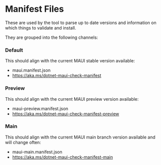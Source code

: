   # Manifest Files
  
  These are used by the tool to parse up to date versions and information on which things to validate and install.
  
  They are grouped into the following channels:
  
  
  ### Default
  This should align with the current MAUI stable version available:
  - maui.manifest.json
  - https://aka.ms/dotnet-maui-check-manifest
  
  ### Preview
  This should align with the current MAUI preview version available:
  - maui-preview.manifest.json
  - https://aka.ms/dotnet-maui-check-manifest-preview
  
  ### Main
  This should align with the current MAUI main branch version available and will change often:
  - maui-main.manifest.json
  - https://aka.ms/dotnet-maui-check-manifest-main

